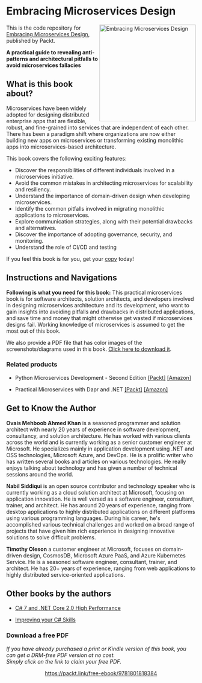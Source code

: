 # Embracing Microservices Design

<a href="https://www.packtpub.com/product/embracing-microservices-design/9781801818384?utm_source=github&utm_medium=repository&utm_campaign=9781801818384"><img src="https://static.packt-cdn.com/products/9781801818384/cover/smaller" alt="Embracing Microservices Design" height="256px" align="right"></a>

This is the code repository for [Embracing Microservices Design](https://www.packtpub.com/product/embracing-microservices-design/9781801818384?utm_source=github&utm_medium=repository&utm_campaign=9781801818384), published by Packt.

**A practical guide to revealing anti-patterns and architectural pitfalls to avoid microservices fallacies**

## What is this book about?
Microservices have been widely adopted for designing distributed enterprise apps that are flexible, robust, and fine-grained into services that are independent of each other. There has been a paradigm shift where organizations are now either building new apps on microservices or transforming existing monolithic apps into microservices-based architecture. 

This book covers the following exciting features:
- Discover the responsibilities of different individuals involved in a microservices initiative.
- Avoid the common mistakes in architecting microservices for scalability and resiliency.
- Understand the importance of domain-driven design when developing microservices.
- Identify the common pitfalls involved in migrating monolithic applications to microservices.
- Explore communication strategies, along with their potential drawbacks and alternatives.
- Discover the importance of adopting governance, security, and monitoring.
- Understand the role of CI/CD and testing

If you feel this book is for you, get your [copy](https://www.amazon.com/dp/180181838X) today!


## Instructions and Navigations

**Following is what you need for this book:**
This practical microservices book is for software architects, solution architects, and developers involved in designing microservices architecture and its development, who want to gain insights into avoiding pitfalls and drawbacks in distributed applications, and save time and money that might otherwise get wasted if microservices designs fail. Working knowledge of microservices is assumed to get the most out of this book.

We also provide a PDF file that has color images of the screenshots/diagrams used in this book. [Click here to download it](https://static.packt-cdn.com/downloads/9781801818384_ColorImages.pdf).

### Related products
* Python Microservices Development - Second Edition [[Packt]](https://www.packtpub.com/product/python-microservices-development-second-edition/9781801076302?utm_source=github&utm_medium=repository&utm_campaign=9781801076302) [[Amazon]](https://www.amazon.com/dp/1801076308)

* Practical Microservices with Dapr and .NET [[Packt]](https://www.packtpub.com/product/practical-microservices-with-dapr-and-net/9781800568372?utm_source=github&utm_medium=repository&utm_campaign=9781800568372) [[Amazon]](https://www.amazon.com/dp/1800568371)



## Get to Know the Author
**Ovais Mehboob Ahmed Khan**
is a seasoned programmer and solution architect with nearly 20 years of experience in software development, consultancy, and solution architecture. He has worked with various clients across the world and is currently working as a senior customer engineer at Microsoft. He specializes mainly in application development using .NET and OSS technologies, Microsoft Azure, and DevOps. He is a prolific writer who has written several books and articles on various technologies. He really enjoys talking about technology and has given a number of technical sessions around the world.

**Nabil Siddiqui**
is an open source contributor and technology speaker who is currently working as a cloud solution architect at Microsoft, focusing on application innovation. He is well versed as a software engineer, consultant, trainer, and architect. He has around 20 years of experience, ranging from desktop applications to highly distributed applications on different platforms using various programming languages. During his career, he's accomplished various technical challenges and worked on a broad range of projects that have given him rich experience in designing innovative solutions to solve difficult problems.

**Timothy Oleson**
a customer engineer at Microsoft, focuses on domain-driven design, CosmosDB, Microsoft Azure PaaS, and Azure Kubernetes Service. He is a seasoned software engineer, consultant, trainer, and architect. He has 20+ years of experience, ranging from web applications to highly distributed service-oriented applications.

## Other books by the authors
* [C# 7 and .NET Core 2.0 High Performance](https://www.packtpub.com/product/c-7-and-net-core-2-0-high-performance/9781788470049?utm_source=github&utm_medium=repository&utm_campaign=9781788470049)

* [Improving your C# Skills](https://www.packtpub.com/product/improving-your-c-skills/9781838558383?utm_source=github&utm_medium=repository&utm_campaign=9781838558383)

### Download a free PDF

 <i>If you have already purchased a print or Kindle version of this book, you can get a DRM-free PDF version at no cost.<br>Simply click on the link to claim your free PDF.</i>
<p align="center"> <a href="https://packt.link/free-ebook/9781801818384">https://packt.link/free-ebook/9781801818384 </a> </p>